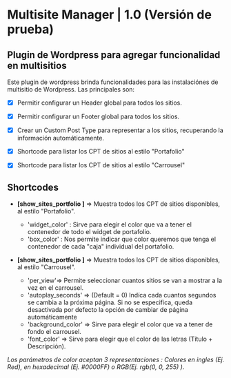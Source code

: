 # Multisite Manager | 1.0 (Versión de prueba)

## Plugin de Wordpress para agregar funcionalidad en multisitios

Este plugin de wordpress brinda funcionalidades para las instalaciónes de multisitio de Wordpress.
Las principales son:

- [x] Permitir configurar un Header global para todos los sitios.

- [x] Permitir configurar un Footer global para todos los sitios.

- [x] Crear un Custom Post Type para representar a los sitios, recuperando la información automáticamente.

- [x] Shortcode para listar los CPT de sitios al estilo "Portafolio"

- [x] Shortcode para listar los CPT de sitios al estilo "Carrousel"

## Shortcodes

- **[show_sites_portfolio ]** => Muestra todos los CPT de sitios disponibles, al estilo "Portafolio".
    - 'widget_color' : Sirve para elegir el color que va a tener el contenedor de todo el widget de portafolio. 
    - 'box_color' : Nos permite indicar que color queremos que tenga el contenedor de cada "caja" individual del portafolio.

- **[show_sites_portfolio ]** => Muestra todos los CPT de sitios disponibles, al estilo "Carrousel".
    - 'per_view'=> Permite seleccionar cuantos sitios se van a mostrar a la vez en el carrousel.
    - 'autoplay_seconds' => (Default = 0) Indíca cada cuantos segundos se cambia a la próxima página. Si no se especifica, queda desactivada por defecto la opción de cambiar de página automáticamente
    - 'background_color' => Sirve para elegir el color que va a tener de fondo el carrousel.
    - 'font_color' => Sirve para elegir que el color de las letras (Título + Descripción).


*Los parámetros de color aceptan 3 representaciones : Colores en ingles (Ej. Red), en hexadecimal (Ej. #0000FF) o RGB(Ej. rgb(0, 0, 255) )*.
